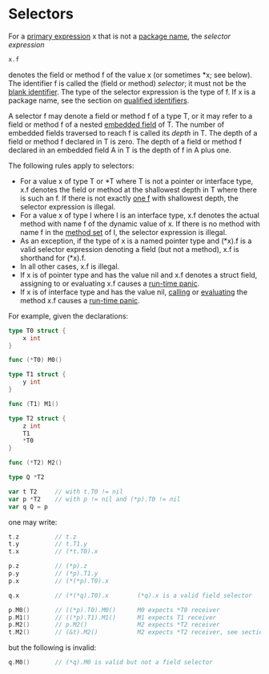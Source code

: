 # Selectors

For a [primary expression](/Expressions/primary_expressions.html) x that is not a [package name](/Packages/package_clause.html), the *selector expression*

```go
x.f
```

denotes the field or method f of the value x (or sometimes *x; see below). The identifier f is called the (field or method) *selector*; it must not be the [blank identifier](/Declarations%20and%20scope/blank_identifier.html). The type of the selector expression is the type of f. If x is a package name, see the section on [qualified identifiers](/Expressions/qualified_identifiers.html).

A selector f may denote a field or method f of a type T, or it may refer to a field or method f of a nested [embedded field](/Types/struct_types.html) of T. The number of embedded fields traversed to reach f is called its *depth* in T. The depth of a field or method f declared in T is zero. The depth of a field or method f declared in an embedded field A in T is the depth of f in A plus one.

The following rules apply to selectors:

- For a value x of type T or *T where T is not a pointer or interface type, x.f denotes the field or method at the shallowest depth in T where there is such an f. If there is not exactly [one f](/Declarations%20and%20scope/uniqueness_of_identifiers.html) with shallowest depth, the selector expression is illegal.
- For a value x of type I where I is an interface type, x.f denotes the actual method with name f of the dynamic value of x. If there is no method with name f in the [method set](/Types/method_sets.html) of I, the selector expression is illegal.
- As an exception, if the type of x is a named pointer type and (*x).f is a valid selector expression denoting a field (but not a method), x.f is shorthand for (*x).f.
- In all other cases, x.f is illegal.
- If x is of pointer type and has the value nil and x.f denotes a struct field, assigning to or evaluating x.f causes a [run-time panic](/Run-time%20panics/).
- If x is of interface type and has the value nil, [calling](/Expressions/calls.html) or [evaluating](/Expressions/method_values.html) the method x.f causes a [run-time panic](/Run-time%20panics/).

For example, given the declarations:

```go
type T0 struct {
    x int
}

func (*T0) M0()

type T1 struct {
    y int
}

func (T1) M1()

type T2 struct {
    z int
    T1
    *T0
}

func (*T2) M2()

type Q *T2

var t T2     // with t.T0 != nil
var p *T2    // with p != nil and (*p).T0 != nil
var q Q = p
```

one may write:

```go
t.z          // t.z
t.y          // t.T1.y
t.x          // (*t.T0).x

p.z          // (*p).z
p.y          // (*p).T1.y
p.x          // (*(*p).T0).x

q.x          // (*(*q).T0).x        (*q).x is a valid field selector

p.M0()       // ((*p).T0).M0()      M0 expects *T0 receiver
p.M1()       // ((*p).T1).M1()      M1 expects T1 receiver
p.M2()       // p.M2()              M2 expects *T2 receiver
t.M2()       // (&t).M2()           M2 expects *T2 receiver, see section on Calls
```

but the following is invalid:

```go
q.M0()       // (*q).M0 is valid but not a field selector
```